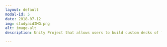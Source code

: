 ```yaml
---
layout: default
modal-id: 5
date: 2018-07-12
img: studyaidIMG.png
alt: image-alt
description: Unity Project that allows users to build custom decks of flashcards, and then test themselves with these flashcards. Written in C#. Project available at <a href="https://bitbucket.org/ashears/studyaid/src/master/">StudyAid Repo</a>

---
```

